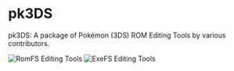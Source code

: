 # pk3DS
pk3DS: A package of Pokémon (3DS) ROM Editing Tools by various contributors.

![RomFS Editing Tools](http://i.imgur.com/DC8aHQl.png)
![ExeFS Editing Tools](http://i.imgur.com/rQd9Kxr.png)
